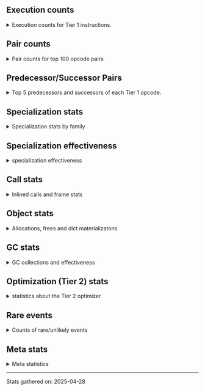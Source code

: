 ## Execution counts

<details>
<summary> Execution counts for Tier 1 instructions. </summary>


The "miss ratio" column shows the percentage of times the instruction
executed that it deoptimized. When this happens, the base unspecialized
instruction is not counted.

<table>
<thead>
<tr>
<th align="left">Name</th>
<th align="right">Base Count</th>
<th align="right">Head Count</th>
<th align="right">Change</th>
</tr>
</thead>
<tbody>
<tr>
<td align="left">BINARY_OP_SUBTRACT_FLOAT</td>
<td align="right">559,902</td>
<td align="right">358,463</td>
<td align="right">-36.0%</td>
</tr>
<tr>
<td align="left">BINARY_OP_EXTEND</td>
<td align="right">7,768,757</td>
<td align="right">5,014,830</td>
<td align="right">-35.4%</td>
</tr>
<tr>
<td align="left">TO_BOOL_INT</td>
<td align="right">5,693,910</td>
<td align="right">3,679,538</td>
<td align="right">-35.4%</td>
</tr>
<tr>
<td align="left">TO_BOOL_LIST</td>
<td align="right">1,140,820</td>
<td align="right">737,959</td>
<td align="right">-35.3%</td>
</tr>
<tr>
<td align="left">LOAD_SUPER_ATTR_METHOD</td>
<td align="right">2,093,320</td>
<td align="right">1,354,758</td>
<td align="right">-35.3%</td>
</tr>
<tr>
<td align="left">CALL_ISINSTANCE</td>
<td align="right">1,338,292</td>
<td align="right">868,229</td>
<td align="right">-35.1%</td>
</tr>
<tr>
<td align="left">UNARY_INVERT</td>
<td align="right">1,724,994</td>
<td align="right">1,120,811</td>
<td align="right">-35.0%</td>
</tr>
<tr>
<td align="left">LIST_EXTEND</td>
<td align="right">383,771</td>
<td align="right">249,617</td>
<td align="right">-35.0%</td>
</tr>
<tr>
<td align="left">COPY_FREE_VARS</td>
<td align="right">2,121,566</td>
<td align="right">1,383,004</td>
<td align="right">-34.8%</td>
</tr>
<tr>
<td align="left">BUILD_LIST</td>
<td align="right">1,943,222</td>
<td align="right">1,272,087</td>
<td align="right">-34.5%</td>
</tr>
<tr>
<td align="left">LOAD_ATTR_NONDESCRIPTOR_WITH_VALUES</td>
<td align="right">1,751,088</td>
<td align="right">1,146,905</td>
<td align="right">-34.5%</td>
</tr>
<tr>
<td align="left">JUMP_FORWARD</td>
<td align="right">1,960,907</td>
<td align="right">1,288,536</td>
<td align="right">-34.3%</td>
</tr>
<tr>
<td align="left">BINARY_OP_SUBSCR_LIST_INT</td>
<td align="right">392,084</td>
<td align="right">257,930</td>
<td align="right">-34.2%</td>
</tr>
<tr>
<td align="left">LOAD_DEREF</td>
<td align="right">2,159,383</td>
<td align="right">1,420,821</td>
<td align="right">-34.2%</td>
</tr>
<tr>
<td align="left">LOAD_ATTR_PROPERTY</td>
<td align="right">812,145</td>
<td align="right">543,621</td>
<td align="right">-33.1%</td>
</tr>
<tr>
<td align="left">COMPARE_OP</td>
<td align="right">616,665</td>
<td align="right">412,791</td>
<td align="right">-33.1%</td>
</tr>
<tr>
<td align="left">LOAD_FAST_AND_CLEAR</td>
<td align="right">609,724</td>
<td align="right">408,527</td>
<td align="right">-33.0%</td>
</tr>
<tr>
<td align="left">IMPORT_FROM</td>
<td align="right">407,254</td>
<td align="right">272,892</td>
<td align="right">-33.0%</td>
</tr>
<tr>
<td align="left">IMPORT_NAME</td>
<td align="right">407,574</td>
<td align="right">273,212</td>
<td align="right">-33.0%</td>
</tr>
<tr>
<td align="left">BINARY_OP_ADD_FLOAT</td>
<td align="right">206,653</td>
<td align="right">138,900</td>
<td align="right">-32.8%</td>
</tr>
<tr>
<td align="left">FOR_ITER_RANGE</td>
<td align="right">614,091</td>
<td align="right">412,857</td>
<td align="right">-32.8%</td>
</tr>
<tr>
<td align="left">CALL_LIST_APPEND</td>
<td align="right">213,545</td>
<td align="right">146,485</td>
<td align="right">-31.4%</td>
</tr>
<tr>
<td align="left">LIST_APPEND</td>
<td align="right">642,215</td>
<td align="right">440,779</td>
<td align="right">-31.4%</td>
</tr>
<tr>
<td align="left">LOAD_ATTR_METHOD_WITH_VALUES</td>
<td align="right">8,786,535</td>
<td align="right">6,100,881</td>
<td align="right">-30.6%</td>
</tr>
<tr>
<td align="left">LOAD_ATTR</td>
<td align="right">9,515,762</td>
<td align="right">6,628,163</td>
<td align="right">-30.3%</td>
</tr>
<tr>
<td align="left">CALL_KW_PY</td>
<td align="right">222,137</td>
<td align="right">155,060</td>
<td align="right">-30.2%</td>
</tr>
<tr>
<td align="left">UNARY_NOT</td>
<td align="right">224,547</td>
<td align="right">157,712</td>
<td align="right">-29.8%</td>
</tr>
<tr>
<td align="left">CALL_METHOD_DESCRIPTOR_FAST</td>
<td align="right">2,493,537</td>
<td align="right">1,755,538</td>
<td align="right">-29.6%</td>
</tr>
<tr>
<td align="left">CALL_PY_EXACT_ARGS</td>
<td align="right">13,451,291</td>
<td align="right">9,489,660</td>
<td align="right">-29.5%</td>
</tr>
<tr>
<td align="left">CALL_BOUND_METHOD_GENERAL</td>
<td align="right">228,053</td>
<td align="right">160,996</td>
<td align="right">-29.4%</td>
</tr>
<tr>
<td align="left">LOAD_GLOBAL_MODULE</td>
<td align="right">17,689,029</td>
<td align="right">12,518,900</td>
<td align="right">-29.2%</td>
</tr>
<tr>
<td align="left">POP_ITER</td>
<td align="right">2,590,764</td>
<td align="right">1,852,552</td>
<td align="right">-28.5%</td>
</tr>
<tr>
<td align="left">LOAD_FAST_BORROW_LOAD_FAST_BORROW</td>
<td align="right">12,781,458</td>
<td align="right">9,223,672</td>
<td align="right">-27.8%</td>
</tr>
<tr>
<td align="left">POP_JUMP_IF_FALSE</td>
<td align="right">16,216,207</td>
<td align="right">11,715,632</td>
<td align="right">-27.8%</td>
</tr>
<tr>
<td align="left">LOAD_GLOBAL_BUILTIN</td>
<td align="right">8,251,958</td>
<td align="right">5,969,367</td>
<td align="right">-27.7%</td>
</tr>
<tr>
<td align="left">CONTAINS_OP_DICT</td>
<td align="right">1,738,288</td>
<td align="right">1,268,225</td>
<td align="right">-27.0%</td>
</tr>
<tr>
<td align="left">TO_BOOL_BOOL</td>
<td align="right">4,762,230</td>
<td align="right">3,486,050</td>
<td align="right">-26.8%</td>
</tr>
<tr>
<td align="left">LOAD_ATTR_MODULE</td>
<td align="right">3,781,598</td>
<td align="right">2,774,390</td>
<td align="right">-26.6%</td>
</tr>
<tr>
<td align="left">LOAD_SMALL_INT</td>
<td align="right">5,055,424</td>
<td align="right">3,711,848</td>
<td align="right">-26.6%</td>
</tr>
<tr>
<td align="left">STORE_SUBSCR_DICT</td>
<td align="right">1,800,033</td>
<td align="right">1,330,533</td>
<td align="right">-26.1%</td>
</tr>
<tr>
<td align="left">POP_JUMP_IF_NOT_NONE</td>
<td align="right">4,382,353</td>
<td align="right">3,240,986</td>
<td align="right">-26.0%</td>
</tr>
<tr>
<td align="left">LOAD_FAST_BORROW</td>
<td align="right">84,294,256</td>
<td align="right">62,605,303</td>
<td align="right">-25.7%</td>
</tr>
<tr>
<td align="left">STORE_ATTR_INSTANCE_VALUE</td>
<td align="right">5,219,692</td>
<td align="right">3,877,198</td>
<td align="right">-25.7%</td>
</tr>
<tr>
<td align="left">GET_ITER</td>
<td align="right">3,426,943</td>
<td align="right">2,554,594</td>
<td align="right">-25.5%</td>
</tr>
<tr>
<td align="left">CALL_BUILTIN_CLASS</td>
<td align="right">1,610,086</td>
<td align="right">1,207,547</td>
<td align="right">-25.0%</td>
</tr>
<tr>
<td align="left">POP_JUMP_IF_TRUE</td>
<td align="right">2,993,862</td>
<td align="right">2,255,156</td>
<td align="right">-24.7%</td>
</tr>
<tr>
<td align="left">CALL_PY_GENERAL</td>
<td align="right">3,841,630</td>
<td align="right">2,901,138</td>
<td align="right">-24.5%</td>
</tr>
<tr>
<td align="left">RETURN_VALUE</td>
<td align="right">27,279,347</td>
<td align="right">20,833,129</td>
<td align="right">-23.6%</td>
</tr>
<tr>
<td align="left">COMPARE_OP_INT</td>
<td align="right">3,434,114</td>
<td align="right">2,627,855</td>
<td align="right">-23.5%</td>
</tr>
<tr>
<td align="left">CALL_NON_PY_GENERAL</td>
<td align="right">9,305,599</td>
<td align="right">7,155,572</td>
<td align="right">-23.1%</td>
</tr>
<tr>
<td align="left">CALL_BUILTIN_FAST</td>
<td align="right">897,614</td>
<td align="right">696,459</td>
<td align="right">-22.4%</td>
</tr>
<tr>
<td align="left">SWAP</td>
<td align="right">6,749,057</td>
<td align="right">5,272,690</td>
<td align="right">-21.9%</td>
</tr>
<tr>
<td align="left">LOAD_CONST_IMMORTAL</td>
<td align="right">17,031,467</td>
<td align="right">13,337,084</td>
<td align="right">-21.7%</td>
</tr>
<tr>
<td align="left">STORE_FAST</td>
<td align="right">27,488,035</td>
<td align="right">21,915,242</td>
<td align="right">-20.3%</td>
</tr>
<tr>
<td align="left">LOAD_FAST_CHECK</td>
<td align="right">994,755</td>
<td align="right">793,336</td>
<td align="right">-20.2%</td>
</tr>
<tr>
<td align="left">NOP</td>
<td align="right">9,723,456</td>
<td align="right">7,775,453</td>
<td align="right">-20.0%</td>
</tr>
<tr>
<td align="left">RESUME_CHECK</td>
<td align="right">32,295,517</td>
<td align="right">25,849,298</td>
<td align="right">-20.0%</td>
</tr>
<tr>
<td align="left">CALL_METHOD_DESCRIPTOR_NOARGS</td>
<td align="right">1,364,715</td>
<td align="right">1,095,889</td>
<td align="right">-19.7%</td>
</tr>
<tr>
<td align="left">LOAD_CONST_MORTAL</td>
<td align="right">1,038,460</td>
<td align="right">837,057</td>
<td align="right">-19.4%</td>
</tr>
<tr>
<td align="left">CALL_LEN</td>
<td align="right">348,945</td>
<td align="right">281,902</td>
<td align="right">-19.2%</td>
</tr>
<tr>
<td align="left">LOAD_ATTR_METHOD_NO_DICT</td>
<td align="right">5,772,666</td>
<td align="right">4,696,971</td>
<td align="right">-18.6%</td>
</tr>
<tr>
<td align="left">POP_JUMP_IF_NONE</td>
<td align="right">1,473,362</td>
<td align="right">1,204,916</td>
<td align="right">-18.2%</td>
</tr>
<tr>
<td align="left">POP_TOP</td>
<td align="right">20,345,274</td>
<td align="right">16,717,698</td>
<td align="right">-17.8%</td>
</tr>
<tr>
<td align="left">LOAD_ATTR_INSTANCE_VALUE</td>
<td align="right">20,319,426</td>
<td align="right">16,759,467</td>
<td align="right">-17.5%</td>
</tr>
<tr>
<td align="left">FOR_ITER_LIST</td>
<td align="right">8,692,340</td>
<td align="right">7,282,868</td>
<td align="right">-16.2%</td>
</tr>
<tr>
<td align="left">COPY</td>
<td align="right">8,282,269</td>
<td align="right">6,939,774</td>
<td align="right">-16.2%</td>
</tr>
<tr>
<td align="left">BUILD_MAP</td>
<td align="right">1,687,599</td>
<td align="right">1,419,100</td>
<td align="right">-15.9%</td>
</tr>
<tr>
<td align="left">LOAD_SPECIAL</td>
<td align="right">3,540,218</td>
<td align="right">3,003,260</td>
<td align="right">-15.2%</td>
</tr>
<tr>
<td align="left">BUILD_TUPLE</td>
<td align="right">3,717,072</td>
<td align="right">3,179,949</td>
<td align="right">-14.5%</td>
</tr>
<tr>
<td align="left">LOAD_FAST</td>
<td align="right">9,886,407</td>
<td align="right">8,475,696</td>
<td align="right">-14.3%</td>
</tr>
<tr>
<td align="left">INTERPRETER_EXIT</td>
<td align="right">8,572,286</td>
<td align="right">7,430,851</td>
<td align="right">-13.3%</td>
</tr>
<tr>
<td align="left">LOAD_FAST_LOAD_FAST</td>
<td align="right">1,882,952</td>
<td align="right">1,681,772</td>
<td align="right">-10.7%</td>
</tr>
<tr>
<td align="left">UNPACK_SEQUENCE_TWO_TUPLE</td>
<td align="right">1,267,515</td>
<td align="right">1,133,395</td>
<td align="right">-10.6%</td>
</tr>
<tr>
<td align="left">TO_BOOL</td>
<td align="right">712,441</td>
<td align="right">644,613</td>
<td align="right">-9.5%</td>
</tr>
<tr>
<td align="left">PUSH_NULL</td>
<td align="right">7,359,995</td>
<td align="right">6,755,848</td>
<td align="right">-8.2%</td>
</tr>
<tr>
<td align="left">JUMP_BACKWARD_NO_JIT</td>
<td align="right">14,260,564</td>
<td align="right">13,321,407</td>
<td align="right">-6.6%</td>
</tr>
<tr>
<td align="left">JUMP_BACKWARD</td>
<td align="right">112</td>
<td align="right">105</td>
<td align="right">-6.2%</td>
</tr>
<tr>
<td align="left">COMPARE_OP_STR</td>
<td align="right">1,101,194</td>
<td align="right">1,034,124</td>
<td align="right">-6.1%</td>
</tr>
<tr>
<td align="left">STORE_FAST_STORE_FAST</td>
<td align="right">3,359,620</td>
<td align="right">3,225,500</td>
<td align="right">-4.0%</td>
</tr>
<tr>
<td align="left">JUMP_BACKWARD_NO_INTERRUPT</td>
<td align="right">5,320</td>
<td align="right">5,118</td>
<td align="right">-3.8%</td>
</tr>
<tr>
<td align="left">TO_BOOL_ALWAYS_TRUE</td>
<td align="right">343</td>
<td align="right">349</td>
<td align="right">1.7%</td>
</tr>
<tr>
<td align="left">CHECK_EXC_MATCH</td>
<td align="right">13,717</td>
<td align="right">13,517</td>
<td align="right">-1.5%</td>
</tr>
<tr>
<td align="left">POP_EXCEPT</td>
<td align="right">17,940</td>
<td align="right">17,740</td>
<td align="right">-1.1%</td>
</tr>
<tr>
<td align="left">PUSH_EXC_INFO</td>
<td align="right">17,940</td>
<td align="right">17,740</td>
<td align="right">-1.1%</td>
</tr>
<tr>
<td align="left">CALL</td>
<td align="right">4,563</td>
<td align="right">4,609</td>
<td align="right">1.0%</td>
</tr>
<tr>
<td align="left">LOAD_GLOBAL</td>
<td align="right">3,225</td>
<td align="right">3,243</td>
<td align="right">0.6%</td>
</tr>
<tr>
<td align="left">RESUME</td>
<td align="right">484</td>
<td align="right">485</td>
<td align="right">0.2%</td>
</tr>
<tr>
<td align="left">BINARY_OP_SUBTRACT_INT</td>
<td align="right">102,649</td>
<td align="right">102,481</td>
<td align="right">-0.2%</td>
</tr>
<tr>
<td align="left">LOAD_ATTR_METHOD_LAZY_DICT</td>
<td align="right">97,380</td>
<td align="right">97,448</td>
<td align="right">0.1%</td>
</tr>
<tr>
<td align="left">LOAD_CONST</td>
<td align="right">1,611</td>
<td align="right">1,610</td>
<td align="right">-0.1%</td>
</tr>
<tr>
<td align="left">CALL_METHOD_DESCRIPTOR_O</td>
<td align="right">605,020</td>
<td align="right">604,651</td>
<td align="right">-0.1%</td>
</tr>
<tr>
<td align="left">BINARY_OP</td>
<td align="right">516,907</td>
<td align="right">516,724</td>
<td align="right">-0.0%</td>
</tr>
<tr>
<td align="left">IS_OP</td>
<td align="right">34,041</td>
<td align="right">34,049</td>
<td align="right">0.0%</td>
</tr>
<tr>
<td align="left">STORE_SUBSCR</td>
<td align="right">21,472</td>
<td align="right">21,470</td>
<td align="right">-0.0%</td>
</tr>
<tr>
<td align="left">CALL_BUILTIN_FAST_WITH_KEYWORDS</td>
<td align="right">928,814</td>
<td align="right">928,864</td>
<td align="right">0.0%</td>
</tr>
<tr>
<td align="left">TO_BOOL_NONE</td>
<td align="right">191,014</td>
<td align="right">191,022</td>
<td align="right">0.0%</td>
</tr>
<tr>
<td align="left">CALL_BOUND_METHOD_EXACT_ARGS</td>
<td align="right">35,134</td>
<td align="right">35,135</td>
<td align="right">0.0%</td>
</tr>
<tr>
<td align="left">STORE_ATTR</td>
<td align="right">81,677</td>
<td align="right">81,675</td>
<td align="right">-0.0%</td>
</tr>
<tr>
<td align="left">UNPACK_SEQUENCE_TUPLE</td>
<td align="right">857,674</td>
<td align="right">857,691</td>
<td align="right">0.0%</td>
</tr>
<tr>
<td align="left">CALL_FUNCTION_EX</td>
<td align="right">1,818,692</td>
<td align="right">1,818,712</td>
<td align="right">0.0%</td>
</tr>
<tr>
<td align="left">FOR_ITER</td>
<td align="right">940,656</td>
<td align="right">940,652</td>
<td align="right">-0.0%</td>
</tr>
<tr>
<td align="left">BINARY_OP_ADD_INT</td>
<td align="right">856,258</td>
<td align="right">856,259</td>
<td align="right">0.0%</td>
</tr>
<tr>
<td align="left">YIELD_VALUE</td>
<td align="right">5,068,280</td>
<td align="right">5,068,280</td>
<td align="right">0.0%</td>
</tr>
<tr>
<td align="left">STORE_FAST_LOAD_FAST</td>
<td align="right">4,724,457</td>
<td align="right">4,724,457</td>
<td align="right">0.0%</td>
</tr>
<tr>
<td align="left">FOR_ITER_GEN</td>
<td align="right">4,653,742</td>
<td align="right">4,653,742</td>
<td align="right">0.0%</td>
</tr>
<tr>
<td align="left">DICT_MERGE</td>
<td align="right">462,683</td>
<td align="right">462,683</td>
<td align="right">0.0%</td>
</tr>
<tr>
<td align="left">CALL_TUPLE_1</td>
<td align="right">426,671</td>
<td align="right">426,671</td>
<td align="right">0.0%</td>
</tr>
<tr>
<td align="left">MAKE_CELL</td>
<td align="right">105,140</td>
<td align="right">105,140</td>
<td align="right">0.0%</td>
</tr>
<tr>
<td align="left">STORE_DEREF</td>
<td align="right">105,110</td>
<td align="right">105,110</td>
<td align="right">0.0%</td>
</tr>
<tr>
<td align="left">CALL_BUILTIN_O</td>
<td align="right">87,313</td>
<td align="right">87,313</td>
<td align="right">0.0%</td>
</tr>
<tr>
<td align="left">BINARY_OP_SUBSCR_DICT</td>
<td align="right">84,720</td>
<td align="right">84,720</td>
<td align="right">0.0%</td>
</tr>
<tr>
<td align="left">CALL_KW_NON_PY</td>
<td align="right">77,356</td>
<td align="right">77,356</td>
<td align="right">0.0%</td>
</tr>
<tr>
<td align="left">CALL_METHOD_DESCRIPTOR_FAST_WITH_KEYWORDS</td>
<td align="right">72,425</td>
<td align="right">72,425</td>
<td align="right">0.0%</td>
</tr>
<tr>
<td align="left">BINARY_OP_MULTIPLY_FLOAT</td>
<td align="right">69,638</td>
<td align="right">69,638</td>
<td align="right">0.0%</td>
</tr>
<tr>
<td align="left">BINARY_OP_SUBSCR_STR_INT</td>
<td align="right">69,638</td>
<td align="right">69,638</td>
<td align="right">0.0%</td>
</tr>
<tr>
<td align="left">DELETE_SUBSCR</td>
<td align="right">67,588</td>
<td align="right">67,588</td>
<td align="right">0.0%</td>
</tr>
<tr>
<td align="left">DELETE_ATTR</td>
<td align="right">63,345</td>
<td align="right">63,345</td>
<td align="right">0.0%</td>
</tr>
<tr>
<td align="left">CALL_ALLOC_AND_ENTER_INIT</td>
<td align="right">55,863</td>
<td align="right">55,863</td>
<td align="right">0.0%</td>
</tr>
<tr>
<td align="left">EXIT_INIT_CHECK</td>
<td align="right">55,859</td>
<td align="right">55,859</td>
<td align="right">0.0%</td>
</tr>
<tr>
<td align="left">BINARY_OP_SUBSCR_TUPLE_INT</td>
<td align="right">44,010</td>
<td align="right">44,010</td>
<td align="right">0.0%</td>
</tr>
<tr>
<td align="left">MAKE_FUNCTION</td>
<td align="right">42,905</td>
<td align="right">42,905</td>
<td align="right">0.0%</td>
</tr>
<tr>
<td align="left">LOAD_ATTR_CLASS</td>
<td align="right">38,452</td>
<td align="right">38,452</td>
<td align="right">0.0%</td>
</tr>
<tr>
<td align="left">FORMAT_SIMPLE</td>
<td align="right">38,409</td>
<td align="right">38,409</td>
<td align="right">0.0%</td>
</tr>
<tr>
<td align="left">LOAD_ATTR_SLOT</td>
<td align="right">31,252</td>
<td align="right">31,252</td>
<td align="right">0.0%</td>
</tr>
<tr>
<td align="left">BUILD_STRING</td>
<td align="right">29,697</td>
<td align="right">29,697</td>
<td align="right">0.0%</td>
</tr>
<tr>
<td align="left">SET_FUNCTION_ATTRIBUTE</td>
<td align="right">29,557</td>
<td align="right">29,557</td>
<td align="right">0.0%</td>
</tr>
<tr>
<td align="left">LOAD_SUPER_ATTR_ATTR</td>
<td align="right">23,800</td>
<td align="right">23,800</td>
<td align="right">0.0%</td>
</tr>
<tr>
<td align="left">TO_BOOL_STR</td>
<td align="right">21,908</td>
<td align="right">21,908</td>
<td align="right">0.0%</td>
</tr>
<tr>
<td align="left">BINARY_OP_INPLACE_ADD_UNICODE</td>
<td align="right">20,988</td>
<td align="right">20,988</td>
<td align="right">0.0%</td>
</tr>
<tr>
<td align="left">FOR_ITER_TUPLE</td>
<td align="right">17,809</td>
<td align="right">17,809</td>
<td align="right">0.0%</td>
</tr>
<tr>
<td align="left">CONVERT_VALUE</td>
<td align="right">17,404</td>
<td align="right">17,404</td>
<td align="right">0.0%</td>
</tr>
<tr>
<td align="left">BINARY_SLICE</td>
<td align="right">14,139</td>
<td align="right">14,139</td>
<td align="right">0.0%</td>
</tr>
<tr>
<td align="left">RETURN_GENERATOR</td>
<td align="right">12,837</td>
<td align="right">12,837</td>
<td align="right">0.0%</td>
</tr>
<tr>
<td align="left">RERAISE</td>
<td align="right">12,672</td>
<td align="right">12,672</td>
<td align="right">0.0%</td>
</tr>
<tr>
<td align="left">STORE_ATTR_SLOT</td>
<td align="right">10,380</td>
<td align="right">10,380</td>
<td align="right">0.0%</td>
</tr>
<tr>
<td align="left">CALL_STR_1</td>
<td align="right">8,488</td>
<td align="right">8,488</td>
<td align="right">0.0%</td>
</tr>
<tr>
<td align="left">END_FOR</td>
<td align="right">8,446</td>
<td align="right">8,446</td>
<td align="right">0.0%</td>
</tr>
<tr>
<td align="left">RAISE_VARARGS</td>
<td align="right">4,227</td>
<td align="right">4,227</td>
<td align="right">0.0%</td>
</tr>
<tr>
<td align="left">WITH_EXCEPT_START</td>
<td align="right">4,223</td>
<td align="right">4,223</td>
<td align="right">0.0%</td>
</tr>
<tr>
<td align="left">STORE_NAME</td>
<td align="right">783</td>
<td align="right">783</td>
<td align="right">0.0%</td>
</tr>
<tr>
<td align="left">BINARY_OP_ADD_UNICODE</td>
<td align="right">491</td>
<td align="right">491</td>
<td align="right">0.0%</td>
</tr>
<tr>
<td align="left">CONTAINS_OP_SET</td>
<td align="right">391</td>
<td align="right">391</td>
<td align="right">0.0%</td>
</tr>
<tr>
<td align="left">CONTAINS_OP</td>
<td align="right">315</td>
<td align="right">315</td>
<td align="right">0.0%</td>
</tr>
<tr>
<td align="left">LOAD_NAME</td>
<td align="right">207</td>
<td align="right">207</td>
<td align="right">0.0%</td>
</tr>
<tr>
<td align="left">CALL_KW</td>
<td align="right">181</td>
<td align="right">181</td>
<td align="right">0.0%</td>
</tr>
<tr>
<td align="left">CALL_TYPE_1</td>
<td align="right">153</td>
<td align="right">153</td>
<td align="right">0.0%</td>
</tr>
<tr>
<td align="left">UNPACK_SEQUENCE</td>
<td align="right">149</td>
<td align="right">149</td>
<td align="right">0.0%</td>
</tr>
<tr>
<td align="left">EXTENDED_ARG</td>
<td align="right">129</td>
<td align="right">129</td>
<td align="right">0.0%</td>
</tr>
<tr>
<td align="left">DELETE_FAST</td>
<td align="right">128</td>
<td align="right">128</td>
<td align="right">0.0%</td>
</tr>
<tr>
<td align="left">LOAD_SUPER_ATTR</td>
<td align="right">68</td>
<td align="right">68</td>
<td align="right">0.0%</td>
</tr>
<tr>
<td align="left">LOAD_BUILD_CLASS</td>
<td align="right">42</td>
<td align="right">42</td>
<td align="right">0.0%</td>
</tr>
<tr>
<td align="left">LOAD_LOCALS</td>
<td align="right">38</td>
<td align="right">38</td>
<td align="right">0.0%</td>
</tr>
<tr>
<td align="left">COMPARE_OP_FLOAT</td>
<td align="right">27</td>
<td align="right">27</td>
<td align="right">0.0%</td>
</tr>
<tr>
<td align="left">CALL_INTRINSIC_1</td>
<td align="right">15</td>
<td align="right">15</td>
<td align="right">0.0%</td>
</tr>
<tr>
<td align="left">LOAD_ATTR_CLASS_WITH_METACLASS_CHECK</td>
<td align="right">12</td>
<td align="right">12</td>
<td align="right">0.0%</td>
</tr>
<tr>
<td align="left">STORE_GLOBAL</td>
<td align="right">4</td>
<td align="right">4</td>
<td align="right">0.0%</td>
</tr>
<tr>
<td align="left">BINARY_OP_SUBSCR_GETITEM</td>
<td align="right">3</td>
<td align="right">3</td>
<td align="right">0.0%</td>
</tr>
<tr>
<td align="left">BUILD_SET</td>
<td align="right">1</td>
<td align="right">1</td>
<td align="right">0.0%</td>
</tr>
<tr>
<td align="left">MAP_ADD</td>
<td align="right">1</td>
<td align="right">1</td>
<td align="right">0.0%</td>
</tr>
</tbody>
</table>


</details>

## Pair counts

<details>
<summary> Pair counts for top 100 opcode pairs </summary>


Pairs of specialized operations that deoptimize and are then followed by
the corresponding unspecialized instruction are not counted as pairs.

Not included in comparative output.


</details>

## Predecessor/Successor Pairs

<details>
<summary> Top 5 predecessors and successors of each Tier 1 opcode. </summary>


This does not include the unspecialized instructions that occur after a
specialized instruction deoptimizes.

Not included in comparative output.


</details>

## Specialization stats

<details>
<summary> Specialization stats by family </summary>

### BINARY_OP

<details>
<summary> specialization stats for BINARY_OP family </summary>

<table>
<thead>
<tr>
<th align="left">Kind</th>
<th align="right">Base Count</th>
<th align="right">Base Ratio</th>
<th align="right">Head Count</th>
<th align="right">Head Ratio</th>
<th align="right">Change</th>
</tr>
</thead>
<tbody>
<tr>
<td align="left">
miss
<details>
<summary>ⓘ</summary>

Specialized instructions that deopt.
</details>
</td>
<td align="right">246,894</td>
<td align="right">2.2%</td>
<td align="right">156,817</td>
<td align="right">2.0%</td>
<td align="right">-36.5%</td>
</tr>
<tr>
<td align="left">
hit
<details>
<summary>ⓘ</summary>

Specialized instructions that complete.
</details>
</td>
<td align="right">10,320,981</td>
<td align="right">93.1%</td>
<td align="right">7,119,464</td>
<td align="right">91.4%</td>
<td align="right">-31.0%</td>
</tr>
<tr>
<td align="left">
deferred
<details>
<summary>ⓘ</summary>

Lists the number of "deferred" (i.e. not specialized) instructions executed.
</details>
</td>
<td align="right">515,850</td>
<td align="right">4.7%</td>
<td align="right">515,655</td>
<td align="right">6.6%</td>
<td align="right">-0.0%</td>
</tr>
</tbody>
</table>

<table>
<thead>
<tr>
<th align="left">Success</th>
<th align="right">Base Count</th>
<th align="right">Base Ratio</th>
<th align="right">Head Count</th>
<th align="right">Head Ratio</th>
<th align="right">Change</th>
</tr>
</thead>
<tbody>
<tr>
<td align="left">Success</td>
<td align="right">4,916</td>
<td align="right">86.1%</td>
<td align="right">3,220</td>
<td align="right">79.9%</td>
<td align="right">-34.5%</td>
</tr>
<tr>
<td align="left">Failure</td>
<td align="right">795</td>
<td align="right">13.9%</td>
<td align="right">808</td>
<td align="right">20.1%</td>
<td align="right">1.6%</td>
</tr>
</tbody>
</table>

<table>
<thead>
<tr>
<th align="left">Failure kind</th>
<th align="right">Base Count</th>
<th align="right">Base Ratio</th>
<th align="right">Head Count</th>
<th align="right">Head Ratio</th>
<th align="right">Change</th>
</tr>
</thead>
<tbody>
<tr>
<td align="left">subscr deque</td>
<td align="right">86</td>
<td align="right">10.8%</td>
<td align="right">93</td>
<td align="right">11.5%</td>
<td align="right">8.1%</td>
</tr>
<tr>
<td align="left">remainder</td>
<td align="right">289</td>
<td align="right">36.4%</td>
<td align="right">295</td>
<td align="right">36.5%</td>
<td align="right">2.1%</td>
</tr>
<tr>
<td align="left">add different types</td>
<td align="right">187</td>
<td align="right">23.5%</td>
<td align="right">187</td>
<td align="right">23.1%</td>
<td align="right">0.0%</td>
</tr>
<tr>
<td align="left">subscr</td>
<td align="right">164</td>
<td align="right">20.6%</td>
<td align="right">164</td>
<td align="right">20.3%</td>
<td align="right">0.0%</td>
</tr>
<tr>
<td align="left">add other</td>
<td align="right">66</td>
<td align="right">8.3%</td>
<td align="right">66</td>
<td align="right">8.2%</td>
<td align="right">0.0%</td>
</tr>
<tr>
<td align="left">and int</td>
<td align="right">2</td>
<td align="right">0.3%</td>
<td align="right">2</td>
<td align="right">0.2%</td>
<td align="right">0.0%</td>
</tr>
<tr>
<td align="left">subscr list slice</td>
<td align="right">1</td>
<td align="right">0.1%</td>
<td align="right">1</td>
<td align="right">0.1%</td>
<td align="right">0.0%</td>
</tr>
</tbody>
</table>


</details>

### BINARY_SLICE

<details>
<summary> specialization stats for BINARY_SLICE family </summary>

<table>
<thead>
<tr>
<th align="left">Kind</th>
<th align="right">Base Count</th>
<th align="right">Base Ratio</th>
<th align="right">Head Count</th>
<th align="right">Head Ratio</th>
<th align="right">Change</th>
</tr>
</thead>
<tbody>
<tr>
<td align="left">
deferred
<details>
<summary>ⓘ</summary>

Lists the number of "deferred" (i.e. not specialized) instructions executed.
</details>
</td>
<td align="right">14,139</td>
<td align="right">100.0%</td>
<td align="right">14,139</td>
<td align="right">100.0%</td>
<td align="right">0.0%</td>
</tr>
</tbody>
</table>


</details>

### CALL

<details>
<summary> specialization stats for CALL family </summary>

<table>
<thead>
<tr>
<th align="left">Kind</th>
<th align="right">Base Count</th>
<th align="right">Base Ratio</th>
<th align="right">Head Count</th>
<th align="right">Head Ratio</th>
<th align="right">Change</th>
</tr>
</thead>
<tbody>
<tr>
<td align="left">
hit
<details>
<summary>ⓘ</summary>

Specialized instructions that complete.
</details>
</td>
<td align="right">23,972,253</td>
<td align="right">100.0%</td>
<td align="right">17,795,620</td>
<td align="right">100.0%</td>
<td align="right">-25.8%</td>
</tr>
<tr>
<td align="left">
deferred
<details>
<summary>ⓘ</summary>

Lists the number of "deferred" (i.e. not specialized) instructions executed.
</details>
</td>
<td align="right">2,016</td>
<td align="right">0.0%</td>
<td align="right">2,009</td>
<td align="right">0.0%</td>
<td align="right">-0.3%</td>
</tr>
<tr>
<td align="left">
miss
<details>
<summary>ⓘ</summary>

Specialized instructions that deopt.
</details>
</td>
<td align="right">787</td>
<td align="right">0.0%</td>
<td align="right">787</td>
<td align="right">0.0%</td>
<td align="right">0.0%</td>
</tr>
</tbody>
</table>

<table>
<thead>
<tr>
<th align="left">Success</th>
<th align="right">Base Count</th>
<th align="right">Base Ratio</th>
<th align="right">Head Count</th>
<th align="right">Head Ratio</th>
<th align="right">Change</th>
</tr>
</thead>
<tbody>
<tr>
<td align="left">Success</td>
<td align="right">3,334</td>
<td align="right">100.0%</td>
<td align="right">3,387</td>
<td align="right">100.0%</td>
<td align="right">1.6%</td>
</tr>
<tr>
<td align="left">Failure</td>
<td align="right">0</td>
<td align="right">0.0%</td>
<td align="right">0</td>
<td align="right">0.0%</td>
<td align="right"></td>
</tr>
</tbody>
</table>


</details>

### CALL_KW

<details>
<summary> specialization stats for CALL_KW family </summary>

<table>
<thead>
<tr>
<th align="left">Kind</th>
<th align="right">Base Count</th>
<th align="right">Base Ratio</th>
<th align="right">Head Count</th>
<th align="right">Head Ratio</th>
<th align="right">Change</th>
</tr>
</thead>
<tbody>
<tr>
<td align="left">
deferred
<details>
<summary>ⓘ</summary>

Lists the number of "deferred" (i.e. not specialized) instructions executed.
</details>
</td>
<td align="right">42</td>
<td align="right">23.2%</td>
<td align="right">42</td>
<td align="right">23.2%</td>
<td align="right">0.0%</td>
</tr>
</tbody>
</table>

<table>
<thead>
<tr>
<th align="left">Success</th>
<th align="right">Base Count</th>
<th align="right">Base Ratio</th>
<th align="right">Head Count</th>
<th align="right">Head Ratio</th>
<th align="right">Change</th>
</tr>
</thead>
<tbody>
<tr>
<td align="left">Success</td>
<td align="right">139</td>
<td align="right">100.0%</td>
<td align="right">139</td>
<td align="right">100.0%</td>
<td align="right">0.0%</td>
</tr>
<tr>
<td align="left">Failure</td>
<td align="right">0</td>
<td align="right">0.0%</td>
<td align="right">0</td>
<td align="right">0.0%</td>
<td align="right"></td>
</tr>
</tbody>
</table>


</details>

### COMPARE_OP

<details>
<summary> specialization stats for COMPARE_OP family </summary>

<table>
<thead>
<tr>
<th align="left">Kind</th>
<th align="right">Base Count</th>
<th align="right">Base Ratio</th>
<th align="right">Head Count</th>
<th align="right">Head Ratio</th>
<th align="right">Change</th>
</tr>
</thead>
<tbody>
<tr>
<td align="left">
miss
<details>
<summary>ⓘ</summary>

Specialized instructions that deopt.
</details>
</td>
<td align="right">188,293</td>
<td align="right">3.7%</td>
<td align="right">121,107</td>
<td align="right">3.0%</td>
<td align="right">-35.7%</td>
</tr>
<tr>
<td align="left">
deferred
<details>
<summary>ⓘ</summary>

Lists the number of "deferred" (i.e. not specialized) instructions executed.
</details>
</td>
<td align="right">612,387</td>
<td align="right">11.9%</td>
<td align="right">409,809</td>
<td align="right">10.1%</td>
<td align="right">-33.1%</td>
</tr>
<tr>
<td align="left">
hit
<details>
<summary>ⓘ</summary>

Specialized instructions that complete.
</details>
</td>
<td align="right">4,347,042</td>
<td align="right">84.4%</td>
<td align="right">3,540,899</td>
<td align="right">86.9%</td>
<td align="right">-18.5%</td>
</tr>
</tbody>
</table>

<table>
<thead>
<tr>
<th align="left">Success</th>
<th align="right">Base Count</th>
<th align="right">Base Ratio</th>
<th align="right">Head Count</th>
<th align="right">Head Ratio</th>
<th align="right">Change</th>
</tr>
</thead>
<tbody>
<tr>
<td align="left">Success</td>
<td align="right">3,809</td>
<td align="right">48.7%</td>
<td align="right">2,549</td>
<td align="right">48.5%</td>
<td align="right">-33.1%</td>
</tr>
<tr>
<td align="left">Failure</td>
<td align="right">4,008</td>
<td align="right">51.3%</td>
<td align="right">2,705</td>
<td align="right">51.5%</td>
<td align="right">-32.5%</td>
</tr>
</tbody>
</table>

<table>
<thead>
<tr>
<th align="left">Failure kind</th>
<th align="right">Base Count</th>
<th align="right">Base Ratio</th>
<th align="right">Head Count</th>
<th align="right">Head Ratio</th>
<th align="right">Change</th>
</tr>
</thead>
<tbody>
<tr>
<td align="left">float long</td>
<td align="right">3,721</td>
<td align="right">92.8%</td>
<td align="right">2,412</td>
<td align="right">89.2%</td>
<td align="right">-35.2%</td>
</tr>
<tr>
<td align="left">different types</td>
<td align="right">148</td>
<td align="right">3.7%</td>
<td align="right">154</td>
<td align="right">5.7%</td>
<td align="right">4.1%</td>
</tr>
<tr>
<td align="left">big int</td>
<td align="right">95</td>
<td align="right">2.4%</td>
<td align="right">95</td>
<td align="right">3.5%</td>
<td align="right">0.0%</td>
</tr>
<tr>
<td align="left">bytes</td>
<td align="right">44</td>
<td align="right">1.1%</td>
<td align="right">44</td>
<td align="right">1.6%</td>
<td align="right">0.0%</td>
</tr>
</tbody>
</table>


</details>

### CONTAINS_OP

<details>
<summary> specialization stats for CONTAINS_OP family </summary>

<table>
<thead>
<tr>
<th align="left">Kind</th>
<th align="right">Base Count</th>
<th align="right">Base Ratio</th>
<th align="right">Head Count</th>
<th align="right">Head Ratio</th>
<th align="right">Change</th>
</tr>
</thead>
<tbody>
<tr>
<td align="left">
hit
<details>
<summary>ⓘ</summary>

Specialized instructions that complete.
</details>
</td>
<td align="right">1,738,679</td>
<td align="right">100.0%</td>
<td align="right">1,268,616</td>
<td align="right">100.0%</td>
<td align="right">-27.0%</td>
</tr>
<tr>
<td align="left">
deferred
<details>
<summary>ⓘ</summary>

Lists the number of "deferred" (i.e. not specialized) instructions executed.
</details>
</td>
<td align="right">264</td>
<td align="right">0.0%</td>
<td align="right">264</td>
<td align="right">0.0%</td>
<td align="right">0.0%</td>
</tr>
</tbody>
</table>

<table>
<thead>
<tr>
<th align="left">Success</th>
<th align="right">Base Count</th>
<th align="right">Base Ratio</th>
<th align="right">Head Count</th>
<th align="right">Head Ratio</th>
<th align="right">Change</th>
</tr>
</thead>
<tbody>
<tr>
<td align="left">Success</td>
<td align="right">8</td>
<td align="right">15.7%</td>
<td align="right">8</td>
<td align="right">15.7%</td>
<td align="right">0.0%</td>
</tr>
<tr>
<td align="left">Failure</td>
<td align="right">43</td>
<td align="right">84.3%</td>
<td align="right">43</td>
<td align="right">84.3%</td>
<td align="right">0.0%</td>
</tr>
</tbody>
</table>

<table>
<thead>
<tr>
<th align="left">Failure kind</th>
<th align="right">Base Count</th>
<th align="right">Base Ratio</th>
<th align="right">Head Count</th>
<th align="right">Head Ratio</th>
<th align="right">Change</th>
</tr>
</thead>
<tbody>
<tr>
<td align="left">tuple</td>
<td align="right">43</td>
<td align="right">100.0%</td>
<td align="right">43</td>
<td align="right">100.0%</td>
<td align="right">0.0%</td>
</tr>
</tbody>
</table>


</details>

### FOR_ITER

<details>
<summary> specialization stats for FOR_ITER family </summary>

<table>
<thead>
<tr>
<th align="left">Kind</th>
<th align="right">Base Count</th>
<th align="right">Base Ratio</th>
<th align="right">Head Count</th>
<th align="right">Head Ratio</th>
<th align="right">Change</th>
</tr>
</thead>
<tbody>
<tr>
<td align="left">
hit
<details>
<summary>ⓘ</summary>

Specialized instructions that complete.
</details>
</td>
<td align="right">13,977,982</td>
<td align="right">93.7%</td>
<td align="right">12,367,276</td>
<td align="right">92.9%</td>
<td align="right">-11.5%</td>
</tr>
<tr>
<td align="left">
deferred
<details>
<summary>ⓘ</summary>

Lists the number of "deferred" (i.e. not specialized) instructions executed.
</details>
</td>
<td align="right">940,117</td>
<td align="right">6.3%</td>
<td align="right">940,117</td>
<td align="right">7.1%</td>
<td align="right">0.0%</td>
</tr>
</tbody>
</table>

<table>
<thead>
<tr>
<th align="left">Success</th>
<th align="right">Base Count</th>
<th align="right">Base Ratio</th>
<th align="right">Head Count</th>
<th align="right">Head Ratio</th>
<th align="right">Change</th>
</tr>
</thead>
<tbody>
<tr>
<td align="left">Success</td>
<td align="right">51</td>
<td align="right">9.5%</td>
<td align="right">47</td>
<td align="right">8.8%</td>
<td align="right">-7.8%</td>
</tr>
<tr>
<td align="left">Failure</td>
<td align="right">488</td>
<td align="right">90.5%</td>
<td align="right">488</td>
<td align="right">91.2%</td>
<td align="right">0.0%</td>
</tr>
</tbody>
</table>

<table>
<thead>
<tr>
<th align="left">Failure kind</th>
<th align="right">Base Count</th>
<th align="right">Base Ratio</th>
<th align="right">Head Count</th>
<th align="right">Head Ratio</th>
<th align="right">Change</th>
</tr>
</thead>
<tbody>
<tr>
<td align="left">other</td>
<td align="right">164</td>
<td align="right">33.6%</td>
<td align="right">164</td>
<td align="right">33.6%</td>
<td align="right">0.0%</td>
</tr>
<tr>
<td align="left">enumerate</td>
<td align="right">164</td>
<td align="right">33.6%</td>
<td align="right">164</td>
<td align="right">33.6%</td>
<td align="right">0.0%</td>
</tr>
<tr>
<td align="left">itertools</td>
<td align="right">77</td>
<td align="right">15.8%</td>
<td align="right">77</td>
<td align="right">15.8%</td>
<td align="right">0.0%</td>
</tr>
<tr>
<td align="left">callable</td>
<td align="right">70</td>
<td align="right">14.3%</td>
<td align="right">70</td>
<td align="right">14.3%</td>
<td align="right">0.0%</td>
</tr>
<tr>
<td align="left">dict items</td>
<td align="right">7</td>
<td align="right">1.4%</td>
<td align="right">7</td>
<td align="right">1.4%</td>
<td align="right">0.0%</td>
</tr>
<tr>
<td align="left">dict values</td>
<td align="right">3</td>
<td align="right">0.6%</td>
<td align="right">3</td>
<td align="right">0.6%</td>
<td align="right">0.0%</td>
</tr>
<tr>
<td align="left">set</td>
<td align="right">2</td>
<td align="right">0.4%</td>
<td align="right">2</td>
<td align="right">0.4%</td>
<td align="right">0.0%</td>
</tr>
<tr>
<td align="left">reversed list</td>
<td align="right">1</td>
<td align="right">0.2%</td>
<td align="right">1</td>
<td align="right">0.2%</td>
<td align="right">0.0%</td>
</tr>
</tbody>
</table>


</details>

### LOAD_ATTR

<details>
<summary> specialization stats for LOAD_ATTR family </summary>

<table>
<thead>
<tr>
<th align="left">Kind</th>
<th align="right">Base Count</th>
<th align="right">Base Ratio</th>
<th align="right">Head Count</th>
<th align="right">Head Ratio</th>
<th align="right">Change</th>
</tr>
</thead>
<tbody>
<tr>
<td align="left">
deferred
<details>
<summary>ⓘ</summary>

Lists the number of "deferred" (i.e. not specialized) instructions executed.
</details>
</td>
<td align="right">9,504,055</td>
<td align="right">18.7%</td>
<td align="right">6,617,008</td>
<td align="right">17.0%</td>
<td align="right">-30.4%</td>
</tr>
<tr>
<td align="left">
hit
<details>
<summary>ⓘ</summary>

Specialized instructions that complete.
</details>
</td>
<td align="right">40,991,992</td>
<td align="right">80.5%</td>
<td align="right">31,791,866</td>
<td align="right">81.9%</td>
<td align="right">-22.4%</td>
</tr>
<tr>
<td align="left">
miss
<details>
<summary>ⓘ</summary>

Specialized instructions that deopt.
</details>
</td>
<td align="right">398,562</td>
<td align="right">0.8%</td>
<td align="right">397,533</td>
<td align="right">1.0%</td>
<td align="right">-0.3%</td>
</tr>
<tr>
<td align="left">
deopt
<details>
<summary>ⓘ</summary>

Specialized instructions that deopt.
</details>
</td>
<td align="right">6</td>
<td align="right">0.0%</td>
<td align="right">6</td>
<td align="right">0.0%</td>
<td align="right">0.0%</td>
</tr>
</tbody>
</table>

<table>
<thead>
<tr>
<th align="left">Success</th>
<th align="right">Base Count</th>
<th align="right">Base Ratio</th>
<th align="right">Head Count</th>
<th align="right">Head Ratio</th>
<th align="right">Change</th>
</tr>
</thead>
<tbody>
<tr>
<td align="left">Failure</td>
<td align="right">7,190</td>
<td align="right">37.9%</td>
<td align="right">6,571</td>
<td align="right">35.8%</td>
<td align="right">-8.6%</td>
</tr>
<tr>
<td align="left">Success</td>
<td align="right">11,756</td>
<td align="right">62.1%</td>
<td align="right">11,785</td>
<td align="right">64.2%</td>
<td align="right">0.2%</td>
</tr>
</tbody>
</table>

<table>
<thead>
<tr>
<th align="left">Failure kind</th>
<th align="right">Base Count</th>
<th align="right">Base Ratio</th>
<th align="right">Head Count</th>
<th align="right">Head Ratio</th>
<th align="right">Change</th>
</tr>
</thead>
<tbody>
<tr>
<td align="left">overriding descriptor</td>
<td align="right">1,787</td>
<td align="right">24.9%</td>
<td align="right">1,434</td>
<td align="right">21.8%</td>
<td align="right">-19.8%</td>
</tr>
<tr>
<td align="left">non overriding descriptor</td>
<td align="right">843</td>
<td align="right">11.7%</td>
<td align="right">775</td>
<td align="right">11.8%</td>
<td align="right">-8.1%</td>
</tr>
<tr>
<td align="left">method</td>
<td align="right">1,704</td>
<td align="right">23.7%</td>
<td align="right">1,647</td>
<td align="right">25.1%</td>
<td align="right">-3.3%</td>
</tr>
<tr>
<td align="left">overridden</td>
<td align="right">681</td>
<td align="right">9.5%</td>
<td align="right">683</td>
<td align="right">10.4%</td>
<td align="right">0.3%</td>
</tr>
<tr>
<td align="left">non object slot</td>
<td align="right">460</td>
<td align="right">6.4%</td>
<td align="right">460</td>
<td align="right">7.0%</td>
<td align="right">0.0%</td>
</tr>
<tr>
<td align="left">mutable class</td>
<td align="right">71</td>
<td align="right">1.0%</td>
<td align="right">71</td>
<td align="right">1.1%</td>
<td align="right">0.0%</td>
</tr>
<tr>
<td align="left">class method obj</td>
<td align="right">68</td>
<td align="right">0.9%</td>
<td align="right">68</td>
<td align="right">1.0%</td>
<td align="right">0.0%</td>
</tr>
<tr>
<td align="left">not managed dict</td>
<td align="right">45</td>
<td align="right">0.6%</td>
<td align="right">45</td>
<td align="right">0.7%</td>
<td align="right">0.0%</td>
</tr>
<tr>
<td align="left">metaclass attribute</td>
<td align="right">23</td>
<td align="right">0.3%</td>
<td align="right">23</td>
<td align="right">0.4%</td>
<td align="right">0.0%</td>
</tr>
</tbody>
</table>


</details>

### LOAD_GLOBAL

<details>
<summary> specialization stats for LOAD_GLOBAL family </summary>

<table>
<thead>
<tr>
<th align="left">Kind</th>
<th align="right">Base Count</th>
<th align="right">Base Ratio</th>
<th align="right">Head Count</th>
<th align="right">Head Ratio</th>
<th align="right">Change</th>
</tr>
</thead>
<tbody>
<tr>
<td align="left">
hit
<details>
<summary>ⓘ</summary>

Specialized instructions that complete.
</details>
</td>
<td align="right">25,940,749</td>
<td align="right">100.0%</td>
<td align="right">18,488,029</td>
<td align="right">100.0%</td>
<td align="right">-28.7%</td>
</tr>
<tr>
<td align="left">
deferred
<details>
<summary>ⓘ</summary>

Lists the number of "deferred" (i.e. not specialized) instructions executed.
</details>
</td>
<td align="right">856</td>
<td align="right">0.0%</td>
<td align="right">846</td>
<td align="right">0.0%</td>
<td align="right">-1.2%</td>
</tr>
<tr>
<td align="left">
deopt
<details>
<summary>ⓘ</summary>

Specialized instructions that deopt.
</details>
</td>
<td align="right">9</td>
<td align="right">0.0%</td>
<td align="right">9</td>
<td align="right">0.0%</td>
<td align="right">0.0%</td>
</tr>
<tr>
<td align="left">
miss
<details>
<summary>ⓘ</summary>

Specialized instructions that deopt.
</details>
</td>
<td align="right">238</td>
<td align="right">0.0%</td>
<td align="right">238</td>
<td align="right">0.0%</td>
<td align="right">0.0%</td>
</tr>
</tbody>
</table>

<table>
<thead>
<tr>
<th align="left">Success</th>
<th align="right">Base Count</th>
<th align="right">Base Ratio</th>
<th align="right">Head Count</th>
<th align="right">Head Ratio</th>
<th align="right">Change</th>
</tr>
</thead>
<tbody>
<tr>
<td align="left">Success</td>
<td align="right">2,375</td>
<td align="right">100.0%</td>
<td align="right">2,403</td>
<td align="right">100.0%</td>
<td align="right">1.2%</td>
</tr>
<tr>
<td align="left">Failure</td>
<td align="right">0</td>
<td align="right">0.0%</td>
<td align="right">0</td>
<td align="right">0.0%</td>
<td align="right"></td>
</tr>
</tbody>
</table>


</details>

### LOAD_SUPER_ATTR

<details>
<summary> specialization stats for LOAD_SUPER_ATTR family </summary>

<table>
<thead>
<tr>
<th align="left">Kind</th>
<th align="right">Base Count</th>
<th align="right">Base Ratio</th>
<th align="right">Head Count</th>
<th align="right">Head Ratio</th>
<th align="right">Change</th>
</tr>
</thead>
<tbody>
<tr>
<td align="left">
hit
<details>
<summary>ⓘ</summary>

Specialized instructions that complete.
</details>
</td>
<td align="right">2,117,120</td>
<td align="right">100.0%</td>
<td align="right">1,378,558</td>
<td align="right">100.0%</td>
<td align="right">-34.9%</td>
</tr>
<tr>
<td align="left">
deferred
<details>
<summary>ⓘ</summary>

Lists the number of "deferred" (i.e. not specialized) instructions executed.
</details>
</td>
<td align="right">13</td>
<td align="right">0.0%</td>
<td align="right">13</td>
<td align="right">0.0%</td>
<td align="right">0.0%</td>
</tr>
</tbody>
</table>

<table>
<thead>
<tr>
<th align="left">Success</th>
<th align="right">Base Count</th>
<th align="right">Base Ratio</th>
<th align="right">Head Count</th>
<th align="right">Head Ratio</th>
<th align="right">Change</th>
</tr>
</thead>
<tbody>
<tr>
<td align="left">Success</td>
<td align="right">55</td>
<td align="right">100.0%</td>
<td align="right">55</td>
<td align="right">100.0%</td>
<td align="right">0.0%</td>
</tr>
<tr>
<td align="left">Failure</td>
<td align="right">0</td>
<td align="right">0.0%</td>
<td align="right">0</td>
<td align="right">0.0%</td>
<td align="right"></td>
</tr>
</tbody>
</table>


</details>

### STORE_ATTR

<details>
<summary> specialization stats for STORE_ATTR family </summary>

<table>
<thead>
<tr>
<th align="left">Kind</th>
<th align="right">Base Count</th>
<th align="right">Base Ratio</th>
<th align="right">Head Count</th>
<th align="right">Head Ratio</th>
<th align="right">Change</th>
</tr>
</thead>
<tbody>
<tr>
<td align="left">
hit
<details>
<summary>ⓘ</summary>

Specialized instructions that complete.
</details>
</td>
<td align="right">5,069,695</td>
<td align="right">95.4%</td>
<td align="right">3,727,201</td>
<td align="right">93.9%</td>
<td align="right">-26.5%</td>
</tr>
<tr>
<td align="left">
deferred
<details>
<summary>ⓘ</summary>

Lists the number of "deferred" (i.e. not specialized) instructions executed.
</details>
</td>
<td align="right">79,943</td>
<td align="right">1.5%</td>
<td align="right">79,942</td>
<td align="right">2.0%</td>
<td align="right">-0.0%</td>
</tr>
<tr>
<td align="left">
miss
<details>
<summary>ⓘ</summary>

Specialized instructions that deopt.
</details>
</td>
<td align="right">160,377</td>
<td align="right">3.0%</td>
<td align="right">160,377</td>
<td align="right">4.0%</td>
<td align="right">0.0%</td>
</tr>
</tbody>
</table>

<table>
<thead>
<tr>
<th align="left">Success</th>
<th align="right">Base Count</th>
<th align="right">Base Ratio</th>
<th align="right">Head Count</th>
<th align="right">Head Ratio</th>
<th align="right">Change</th>
</tr>
</thead>
<tbody>
<tr>
<td align="left">Success</td>
<td align="right">3,994</td>
<td align="right">84.3%</td>
<td align="right">3,993</td>
<td align="right">84.3%</td>
<td align="right">-0.0%</td>
</tr>
<tr>
<td align="left">Failure</td>
<td align="right">744</td>
<td align="right">15.7%</td>
<td align="right">744</td>
<td align="right">15.7%</td>
<td align="right">0.0%</td>
</tr>
</tbody>
</table>

<table>
<thead>
<tr>
<th align="left">Failure kind</th>
<th align="right">Base Count</th>
<th align="right">Base Ratio</th>
<th align="right">Head Count</th>
<th align="right">Head Ratio</th>
<th align="right">Change</th>
</tr>
</thead>
<tbody>
<tr>
<td align="left">other</td>
<td align="right">808</td>
<td align="right">108.6%</td>
<td align="right">723</td>
<td align="right">97.2%</td>
<td align="right">-10.5%</td>
</tr>
<tr>
<td align="left">property</td>
<td align="right">344</td>
<td align="right">46.2%</td>
<td align="right">344</td>
<td align="right">46.2%</td>
<td align="right">0.0%</td>
</tr>
<tr>
<td align="left">class attr simple</td>
<td align="right">206</td>
<td align="right">27.7%</td>
<td align="right">206</td>
<td align="right">27.7%</td>
<td align="right">0.0%</td>
</tr>
<tr>
<td align="left">split dict</td>
<td align="right">44</td>
<td align="right">5.9%</td>
<td align="right">44</td>
<td align="right">5.9%</td>
<td align="right">0.0%</td>
</tr>
<tr>
<td align="left">not in keys</td>
<td align="right">11</td>
<td align="right">1.5%</td>
<td align="right">11</td>
<td align="right">1.5%</td>
<td align="right">0.0%</td>
</tr>
</tbody>
</table>


</details>

### STORE_SUBSCR

<details>
<summary> specialization stats for STORE_SUBSCR family </summary>

<table>
<thead>
<tr>
<th align="left">Kind</th>
<th align="right">Base Count</th>
<th align="right">Base Ratio</th>
<th align="right">Head Count</th>
<th align="right">Head Ratio</th>
<th align="right">Change</th>
</tr>
</thead>
<tbody>
<tr>
<td align="left">
hit
<details>
<summary>ⓘ</summary>

Specialized instructions that complete.
</details>
</td>
<td align="right">1,800,033</td>
<td align="right">98.8%</td>
<td align="right">1,330,533</td>
<td align="right">98.4%</td>
<td align="right">-26.1%</td>
</tr>
<tr>
<td align="left">
deferred
<details>
<summary>ⓘ</summary>

Lists the number of "deferred" (i.e. not specialized) instructions executed.
</details>
</td>
<td align="right">21,265</td>
<td align="right">1.2%</td>
<td align="right">21,264</td>
<td align="right">1.6%</td>
<td align="right">-0.0%</td>
</tr>
</tbody>
</table>

<table>
<thead>
<tr>
<th align="left">Success</th>
<th align="right">Base Count</th>
<th align="right">Base Ratio</th>
<th align="right">Head Count</th>
<th align="right">Head Ratio</th>
<th align="right">Change</th>
</tr>
</thead>
<tbody>
<tr>
<td align="left">Success</td>
<td align="right">20</td>
<td align="right">9.7%</td>
<td align="right">19</td>
<td align="right">9.2%</td>
<td align="right">-5.0%</td>
</tr>
<tr>
<td align="left">Failure</td>
<td align="right">187</td>
<td align="right">90.3%</td>
<td align="right">187</td>
<td align="right">90.8%</td>
<td align="right">0.0%</td>
</tr>
</tbody>
</table>

<table>
<thead>
<tr>
<th align="left">Failure kind</th>
<th align="right">Base Count</th>
<th align="right">Base Ratio</th>
<th align="right">Head Count</th>
<th align="right">Head Ratio</th>
<th align="right">Change</th>
</tr>
</thead>
<tbody>
<tr>
<td align="left">py simple</td>
<td align="right">119</td>
<td align="right">63.6%</td>
<td align="right">119</td>
<td align="right">63.6%</td>
<td align="right">0.0%</td>
</tr>
<tr>
<td align="left">other</td>
<td align="right">68</td>
<td align="right">36.4%</td>
<td align="right">68</td>
<td align="right">36.4%</td>
<td align="right">0.0%</td>
</tr>
</tbody>
</table>


</details>

### TO_BOOL

<details>
<summary> specialization stats for TO_BOOL family </summary>

<table>
<thead>
<tr>
<th align="left">Kind</th>
<th align="right">Base Count</th>
<th align="right">Base Ratio</th>
<th align="right">Head Count</th>
<th align="right">Head Ratio</th>
<th align="right">Change</th>
</tr>
</thead>
<tbody>
<tr>
<td align="left">
hit
<details>
<summary>ⓘ</summary>

Specialized instructions that complete.
</details>
</td>
<td align="right">11,809,854</td>
<td align="right">94.3%</td>
<td align="right">8,116,449</td>
<td align="right">92.6%</td>
<td align="right">-31.3%</td>
</tr>
<tr>
<td align="left">
deferred
<details>
<summary>ⓘ</summary>

Lists the number of "deferred" (i.e. not specialized) instructions executed.
</details>
</td>
<td align="right">711,099</td>
<td align="right">5.7%</td>
<td align="right">643,277</td>
<td align="right">7.3%</td>
<td align="right">-9.5%</td>
</tr>
<tr>
<td align="left">
miss
<details>
<summary>ⓘ</summary>

Specialized instructions that deopt.
</details>
</td>
<td align="right">28</td>
<td align="right">0.0%</td>
<td align="right">28</td>
<td align="right">0.0%</td>
<td align="right">0.0%</td>
</tr>
</tbody>
</table>

<table>
<thead>
<tr>
<th align="left">Success</th>
<th align="right">Base Count</th>
<th align="right">Base Ratio</th>
<th align="right">Head Count</th>
<th align="right">Head Ratio</th>
<th align="right">Change</th>
</tr>
</thead>
<tbody>
<tr>
<td align="left">Failure</td>
<td align="right">886</td>
<td align="right">66.0%</td>
<td align="right">879</td>
<td align="right">65.8%</td>
<td align="right">-0.8%</td>
</tr>
<tr>
<td align="left">Success</td>
<td align="right">456</td>
<td align="right">34.0%</td>
<td align="right">457</td>
<td align="right">34.2%</td>
<td align="right">0.2%</td>
</tr>
</tbody>
</table>

<table>
<thead>
<tr>
<th align="left">Failure kind</th>
<th align="right">Base Count</th>
<th align="right">Base Ratio</th>
<th align="right">Head Count</th>
<th align="right">Head Ratio</th>
<th align="right">Change</th>
</tr>
</thead>
<tbody>
<tr>
<td align="left">sequence</td>
<td align="right">139</td>
<td align="right">15.7%</td>
<td align="right">145</td>
<td align="right">16.5%</td>
<td align="right">4.3%</td>
</tr>
<tr>
<td align="left">mapping</td>
<td align="right">338</td>
<td align="right">38.1%</td>
<td align="right">325</td>
<td align="right">37.0%</td>
<td align="right">-3.8%</td>
</tr>
<tr>
<td align="left">tuple</td>
<td align="right">232</td>
<td align="right">26.2%</td>
<td align="right">232</td>
<td align="right">26.4%</td>
<td align="right">0.0%</td>
</tr>
<tr>
<td align="left">other</td>
<td align="right">111</td>
<td align="right">12.5%</td>
<td align="right">111</td>
<td align="right">12.6%</td>
<td align="right">0.0%</td>
</tr>
<tr>
<td align="left">memory view</td>
<td align="right">44</td>
<td align="right">5.0%</td>
<td align="right">44</td>
<td align="right">5.0%</td>
<td align="right">0.0%</td>
</tr>
<tr>
<td align="left">bytes</td>
<td align="right">22</td>
<td align="right">2.5%</td>
<td align="right">22</td>
<td align="right">2.5%</td>
<td align="right">0.0%</td>
</tr>
</tbody>
</table>


</details>

### UNPACK_SEQUENCE

<details>
<summary> specialization stats for UNPACK_SEQUENCE family </summary>

<table>
<thead>
<tr>
<th align="left">Kind</th>
<th align="right">Base Count</th>
<th align="right">Base Ratio</th>
<th align="right">Head Count</th>
<th align="right">Head Ratio</th>
<th align="right">Change</th>
</tr>
</thead>
<tbody>
<tr>
<td align="left">
hit
<details>
<summary>ⓘ</summary>

Specialized instructions that complete.
</details>
</td>
<td align="right">2,125,189</td>
<td align="right">100.0%</td>
<td align="right">1,991,086</td>
<td align="right">100.0%</td>
<td align="right">-6.3%</td>
</tr>
<tr>
<td align="left">
deferred
<details>
<summary>ⓘ</summary>

Lists the number of "deferred" (i.e. not specialized) instructions executed.
</details>
</td>
<td align="right">38</td>
<td align="right">0.0%</td>
<td align="right">38</td>
<td align="right">0.0%</td>
<td align="right">0.0%</td>
</tr>
</tbody>
</table>

<table>
<thead>
<tr>
<th align="left">Success</th>
<th align="right">Base Count</th>
<th align="right">Base Ratio</th>
<th align="right">Head Count</th>
<th align="right">Head Ratio</th>
<th align="right">Change</th>
</tr>
</thead>
<tbody>
<tr>
<td align="left">Success</td>
<td align="right">111</td>
<td align="right">100.0%</td>
<td align="right">111</td>
<td align="right">100.0%</td>
<td align="right">0.0%</td>
</tr>
<tr>
<td align="left">Failure</td>
<td align="right">0</td>
<td align="right">0.0%</td>
<td align="right">0</td>
<td align="right">0.0%</td>
<td align="right"></td>
</tr>
</tbody>
</table>


</details>


</details>

## Specialization effectiveness

<details>
<summary> specialization effectiveness </summary>


All entries are execution counts. Should add up to the total number of
Tier 1 instructions executed.

<table>
<thead>
<tr>
<th align="left">Instructions</th>
<th align="right">Base Count</th>
<th align="right">Base Ratio</th>
<th align="right">Head Count</th>
<th align="right">Head Ratio</th>
<th align="right">Change</th>
</tr>
</thead>
<tbody>
<tr>
<td align="left">
Basic
<details>
<summary>ⓘ</summary>

Instructions that are not and cannot be specialized, e.g. `LOAD_FAST`.
</details>
</td>
<td align="right">299,432,172</td>
<td align="right">56.0%</td>
<td align="right">232,280,624</td>
<td align="right">55.7%</td>
<td align="right">-22.4%</td>
</tr>
<tr>
<td align="left">
Specialized hits
<details>
<summary>ⓘ</summary>

Specialized instructions, e.g. `LOAD_ATTR_MODULE` that complete.
</details>
</td>
<td align="right">222,085,476</td>
<td align="right">41.5%</td>
<td align="right">172,417,848</td>
<td align="right">41.3%</td>
<td align="right">-22.4%</td>
</tr>
<tr>
<td align="left">
Specialized misses
<details>
<summary>ⓘ</summary>

Specialized instructions, e.g. `LOAD_ATTR_MODULE` that deopt.
</details>
</td>
<td align="right">995,180</td>
<td align="right">0.2%</td>
<td align="right">836,888</td>
<td align="right">0.2%</td>
<td align="right">-15.9%</td>
</tr>
<tr>
<td align="left">
Not specialized
<details>
<summary>ⓘ</summary>

Instructions that could be specialized but aren't, e.g. `LOAD_ATTR`, `BINARY_SLICE`.
</details>
</td>
<td align="right">12,428,220</td>
<td align="right">2.3%</td>
<td align="right">11,823,386</td>
<td align="right">2.8%</td>
<td align="right">-4.9%</td>
</tr>
</tbody>
</table>

### Deferred by instruction

<details>
<summary> Breakdown of deferred (not specialized) instruction counts by family </summary>

<table>
<thead>
<tr>
<th align="left">Name</th>
<th align="right">Base Count</th>
<th align="right">Base Ratio</th>
<th align="right">Head Count</th>
<th align="right">Head Ratio</th>
<th align="right">Change</th>
</tr>
</thead>
<tbody>
<tr>
<td align="left">COMPARE_OP</td>
<td align="right">612,387</td>
<td align="right">4.9%</td>
<td align="right">409,809</td>
<td align="right">4.4%</td>
<td align="right">-33.1%</td>
</tr>
<tr>
<td align="left">LOAD_ATTR</td>
<td align="right">9,504,055</td>
<td align="right">76.6%</td>
<td align="right">6,617,008</td>
<td align="right">71.6%</td>
<td align="right">-30.4%</td>
</tr>
<tr>
<td align="left">TO_BOOL</td>
<td align="right">711,099</td>
<td align="right">5.7%</td>
<td align="right">643,277</td>
<td align="right">7.0%</td>
<td align="right">-9.5%</td>
</tr>
<tr>
<td align="left">LOAD_GLOBAL</td>
<td align="right">856</td>
<td align="right">0.0%</td>
<td align="right">846</td>
<td align="right">0.0%</td>
<td align="right">-1.2%</td>
</tr>
<tr>
<td align="left">CALL</td>
<td align="right">2,016</td>
<td align="right">0.0%</td>
<td align="right">2,009</td>
<td align="right">0.0%</td>
<td align="right">-0.3%</td>
</tr>
<tr>
<td align="left">BINARY_OP</td>
<td align="right">515,850</td>
<td align="right">4.2%</td>
<td align="right">515,655</td>
<td align="right">5.6%</td>
<td align="right">-0.0%</td>
</tr>
<tr>
<td align="left">STORE_SUBSCR</td>
<td align="right">21,265</td>
<td align="right">0.2%</td>
<td align="right">21,264</td>
<td align="right">0.2%</td>
<td align="right">-0.0%</td>
</tr>
<tr>
<td align="left">STORE_ATTR</td>
<td align="right">79,943</td>
<td align="right">0.6%</td>
<td align="right">79,942</td>
<td align="right">0.9%</td>
<td align="right">-0.0%</td>
</tr>
<tr>
<td align="left">FOR_ITER</td>
<td align="right">940,117</td>
<td align="right">7.6%</td>
<td align="right">940,117</td>
<td align="right">10.2%</td>
<td align="right">0.0%</td>
</tr>
<tr>
<td align="left">BINARY_SLICE</td>
<td align="right">14,139</td>
<td align="right">0.1%</td>
<td align="right">14,139</td>
<td align="right">0.2%</td>
<td align="right">0.0%</td>
</tr>
</tbody>
</table>


</details>

### Misses by instruction

<details>
<summary> Breakdown of misses (specialized deopts) instruction counts by family </summary>

<table>
<thead>
<tr>
<th align="left">Name</th>
<th align="right">Base Count</th>
<th align="right">Base Ratio</th>
<th align="right">Head Count</th>
<th align="right">Head Ratio</th>
<th align="right">Change</th>
</tr>
</thead>
<tbody>
<tr>
<td align="left">BINARY_OP_EXTEND</td>
<td align="right">123,521</td>
<td align="right">12.4%</td>
<td align="right">78,404</td>
<td align="right">9.4%</td>
<td align="right">-36.5%</td>
</tr>
<tr>
<td align="left">BINARY_OP_ADD_FLOAT</td>
<td align="right">123,373</td>
<td align="right">12.4%</td>
<td align="right">78,413</td>
<td align="right">9.4%</td>
<td align="right">-36.4%</td>
</tr>
<tr>
<td align="left">COMPARE_OP_INT</td>
<td align="right">188,292</td>
<td align="right">18.9%</td>
<td align="right">121,106</td>
<td align="right">14.5%</td>
<td align="right">-35.7%</td>
</tr>
<tr>
<td align="left">LOAD_ATTR_INSTANCE_VALUE</td>
<td align="right">338,820</td>
<td align="right">34.0%</td>
<td align="right">337,798</td>
<td align="right">40.4%</td>
<td align="right">-0.3%</td>
</tr>
<tr>
<td align="left">LOAD_ATTR_METHOD_WITH_VALUES</td>
<td align="right">49,698</td>
<td align="right">5.0%</td>
<td align="right">49,691</td>
<td align="right">5.9%</td>
<td align="right">-0.0%</td>
</tr>
<tr>
<td align="left">STORE_ATTR_INSTANCE_VALUE</td>
<td align="right">160,377</td>
<td align="right">16.1%</td>
<td align="right">160,377</td>
<td align="right">19.2%</td>
<td align="right">0.0%</td>
</tr>
<tr>
<td align="left">LOAD_ATTR_PROPERTY</td>
<td align="right">9,895</td>
<td align="right">1.0%</td>
<td align="right">9,895</td>
<td align="right">1.2%</td>
<td align="right">0.0%</td>
</tr>
<tr>
<td align="left">CALL_METHOD_DESCRIPTOR_NOARGS</td>
<td align="right">397</td>
<td align="right">0.0%</td>
<td align="right">397</td>
<td align="right">0.0%</td>
<td align="right">0.0%</td>
</tr>
<tr>
<td align="left">CALL_METHOD_DESCRIPTOR_O</td>
<td align="right">275</td>
<td align="right">0.0%</td>
<td align="right">275</td>
<td align="right">0.0%</td>
<td align="right">0.0%</td>
</tr>
<tr>
<td align="left">LOAD_GLOBAL_BUILTIN</td>
<td align="right">152</td>
<td align="right">0.0%</td>
<td align="right">152</td>
<td align="right">0.0%</td>
<td align="right">0.0%</td>
</tr>
</tbody>
</table>


</details>


</details>

## Call stats

<details>
<summary> Inlined calls and frame stats </summary>


This shows what fraction of calls to Python functions are inlined (i.e.
not having a call at the C level) and for those that are not, where the
call comes from.  The various categories overlap.

Also includes the count of frame objects created.

<table>
<thead>
<tr>
<th align="left"></th>
<th align="right">Base Count</th>
<th align="right">Base Ratio</th>
<th align="right">Head Count</th>
<th align="right">Head Ratio</th>
<th align="right">Change</th>
</tr>
</thead>
<tbody>
<tr>
<td align="left">Calls via PyEval_EvalFrame (api)</td>
<td align="right">510,577</td>
<td align="right">1.6%</td>
<td align="right">376,203</td>
<td align="right">1.5%</td>
<td align="right">-26.3%</td>
</tr>
<tr>
<td align="left">Frames pushed</td>
<td align="right">27,283,580</td>
<td align="right">84.4%</td>
<td align="right">20,837,362</td>
<td align="right">80.6%</td>
<td align="right">-23.6%</td>
</tr>
<tr>
<td align="left">Calls to Python functions inlined</td>
<td align="right">23,732,194</td>
<td align="right">73.5%</td>
<td align="right">18,427,411</td>
<td align="right">71.3%</td>
<td align="right">-22.4%</td>
</tr>
<tr>
<td align="left">Calls via PyEval_EvalFrame (function vectorcall)</td>
<td align="right">8,149,211</td>
<td align="right">25.2%</td>
<td align="right">7,007,776</td>
<td align="right">27.1%</td>
<td align="right">-14.0%</td>
</tr>
<tr>
<td align="left">Calls via PyEval_EvalFrame (vector)</td>
<td align="right">8,149,269</td>
<td align="right">25.2%</td>
<td align="right">7,007,834</td>
<td align="right">27.1%</td>
<td align="right">-14.0%</td>
</tr>
<tr>
<td align="left">Calls to PyEval_EvalDefault</td>
<td align="right">8,576,644</td>
<td align="right">26.5%</td>
<td align="right">7,435,209</td>
<td align="right">28.7%</td>
<td align="right">-13.3%</td>
</tr>
<tr>
<td align="left">Calls via PyEval_EvalFrame (total)</td>
<td align="right">8,576,644</td>
<td align="right">26.5%</td>
<td align="right">7,435,209</td>
<td align="right">28.7%</td>
<td align="right">-13.3%</td>
</tr>
<tr>
<td align="left">Frame objects created</td>
<td align="right">17,954</td>
<td align="right">0.1%</td>
<td align="right">17,754</td>
<td align="right">0.1%</td>
<td align="right">-1.1%</td>
</tr>
<tr>
<td align="left">Calls via PyEval_EvalFrame (generator)</td>
<td align="right">427,375</td>
<td align="right">1.3%</td>
<td align="right">427,375</td>
<td align="right">1.7%</td>
<td align="right">0.0%</td>
</tr>
<tr>
<td align="left">Calls via PyEval_EvalFrame (legacy)</td>
<td align="right">16</td>
<td align="right">0.0%</td>
<td align="right">16</td>
<td align="right">0.0%</td>
<td align="right">0.0%</td>
</tr>
<tr>
<td align="left">Calls via PyEval_EvalFrame (build class)</td>
<td align="right">42</td>
<td align="right">0.0%</td>
<td align="right">42</td>
<td align="right">0.0%</td>
<td align="right">0.0%</td>
</tr>
<tr>
<td align="left">Calls via PyEval_EvalFrame (slot)</td>
<td align="right">456,471</td>
<td align="right">1.4%</td>
<td align="right">456,471</td>
<td align="right">1.8%</td>
<td align="right">0.0%</td>
</tr>
<tr>
<td align="left">Calls via PyEval_EvalFrame (function ex)</td>
<td align="right">441,508</td>
<td align="right">1.4%</td>
<td align="right">441,508</td>
<td align="right">1.7%</td>
<td align="right">0.0%</td>
</tr>
<tr>
<td align="left">Calls via PyEval_EvalFrame (method)</td>
<td align="right">3</td>
<td align="right">0.0%</td>
<td align="right">3</td>
<td align="right">0.0%</td>
<td align="right">0.0%</td>
</tr>
</tbody>
</table>


</details>

## Object stats

<details>
<summary> Allocations, frees and dict materializatons </summary>


Below, "allocations" means "allocations that are not from a freelist".
Total allocations = "Allocations from freelist" + "Allocations".

"Inline values" is the number of values arrays inlined into objects.

The cache hit/miss numbers are for the MRO cache, split into dunder and
other names.

<table>
<thead>
<tr>
<th align="left"></th>
<th align="right">Base Count</th>
<th align="right">Base Ratio</th>
<th align="right">Head Count</th>
<th align="right">Head Ratio</th>
<th align="right">Change</th>
</tr>
</thead>
<tbody>
<tr>
<td align="left">Method cache dunder misses</td>
<td align="right">21,278</td>
<td align="right"></td>
<td align="right">8,046</td>
<td align="right"></td>
<td align="right">-62.2%</td>
</tr>
<tr>
<td align="left">Method cache collisions</td>
<td align="right">83,322</td>
<td align="right"></td>
<td align="right">37,917</td>
<td align="right"></td>
<td align="right">-54.5%</td>
</tr>
<tr>
<td align="left">Method cache misses</td>
<td align="right">62,318</td>
<td align="right"></td>
<td align="right">30,124</td>
<td align="right"></td>
<td align="right">-51.7%</td>
</tr>
<tr>
<td align="left">Inline values</td>
<td align="right">1,672,268</td>
<td align="right"></td>
<td align="right">1,135,270</td>
<td align="right"></td>
<td align="right">-32.1%</td>
</tr>
<tr>
<td align="left">Method cache hits</td>
<td align="right">11,603,693</td>
<td align="right"></td>
<td align="right">8,076,000</td>
<td align="right"></td>
<td align="right">-30.4%</td>
</tr>
<tr>
<td align="left">Immortal decrefs</td>
<td align="right">55,796,893</td>
<td align="right">19.7%</td>
<td align="right">41,983,518</td>
<td align="right">18.9%</td>
<td align="right">-24.8%</td>
</tr>
<tr>
<td align="left">Immortal increfs</td>
<td align="right">52,413,128</td>
<td align="right">20.9%</td>
<td align="right">39,742,216</td>
<td align="right">20.3%</td>
<td align="right">-24.2%</td>
</tr>
<tr>
<td align="left">Mortal increfs</td>
<td align="right">65,110,271</td>
<td align="right">26.0%</td>
<td align="right">49,957,882</td>
<td align="right">25.6%</td>
<td align="right">-23.3%</td>
</tr>
<tr>
<td align="left">Allocations from freelist</td>
<td align="right">26,244,293</td>
<td align="right">66.5%</td>
<td align="right">20,266,603</td>
<td align="right">64.7%</td>
<td align="right">-22.8%</td>
</tr>
<tr>
<td align="left">Frees to freelist</td>
<td align="right">26,246,150</td>
<td align="right"></td>
<td align="right">20,268,176</td>
<td align="right"></td>
<td align="right">-22.8%</td>
</tr>
<tr>
<td align="left">Interpreter immortal increfs</td>
<td align="right">6,971,839</td>
<td align="right">2.8%</td>
<td align="right">5,428,085</td>
<td align="right">2.8%</td>
<td align="right">-22.1%</td>
</tr>
<tr>
<td align="left">Method cache dunder hits</td>
<td align="right">11,724,628</td>
<td align="right"></td>
<td align="right">9,186,687</td>
<td align="right"></td>
<td align="right">-21.6%</td>
</tr>
<tr>
<td align="left">Mortal decrefs</td>
<td align="right">73,162,680</td>
<td align="right">25.8%</td>
<td align="right">57,517,108</td>
<td align="right">26.0%</td>
<td align="right">-21.4%</td>
</tr>
<tr>
<td align="left">Interpreter mortal decrefs</td>
<td align="right">153,582,546</td>
<td align="right">54.1%</td>
<td align="right">121,039,570</td>
<td align="right">54.6%</td>
<td align="right">-21.2%</td>
</tr>
<tr>
<td align="left">Interpreter mortal increfs</td>
<td align="right">126,057,644</td>
<td align="right">50.3%</td>
<td align="right">100,273,370</td>
<td align="right">51.3%</td>
<td align="right">-20.5%</td>
</tr>
<tr>
<td align="left">Interpreter immortal decrefs</td>
<td align="right">1,362,356</td>
<td align="right">0.5%</td>
<td align="right">1,093,860</td>
<td align="right">0.5%</td>
<td align="right">-19.7%</td>
</tr>
<tr>
<td align="left">Frees</td>
<td align="right">14,612,067</td>
<td align="right"></td>
<td align="right">11,995,930</td>
<td align="right"></td>
<td align="right">-17.9%</td>
</tr>
<tr>
<td align="left">Allocations to 512 bytes</td>
<td align="right">13,081,332</td>
<td align="right">33.2%</td>
<td align="right">10,934,618</td>
<td align="right">34.9%</td>
<td align="right">-16.4%</td>
</tr>
<tr>
<td align="left">Allocations</td>
<td align="right">13,202,428</td>
<td align="right">33.5%</td>
<td align="right">11,055,741</td>
<td align="right">35.3%</td>
<td align="right">-16.3%</td>
</tr>
<tr>
<td align="left">Allocations to 4 kbytes</td>
<td align="right">77,565</td>
<td align="right">0.2%</td>
<td align="right">77,584</td>
<td align="right">0.2%</td>
<td align="right">0.0%</td>
</tr>
<tr>
<td align="left">Allocations over 4 kbytes</td>
<td align="right">43,531</td>
<td align="right">0.1%</td>
<td align="right">43,539</td>
<td align="right">0.1%</td>
<td align="right">0.0%</td>
</tr>
<tr>
<td align="left">Materialize dict (on request)</td>
<td align="right">640</td>
<td align="right">0.0%</td>
<td align="right">640</td>
<td align="right">0.1%</td>
<td align="right">0.0%</td>
</tr>
<tr>
<td align="left">Materialize dict (new key)</td>
<td align="right">0</td>
<td align="right">0.0%</td>
<td align="right">0</td>
<td align="right">0.0%</td>
<td align="right"></td>
</tr>
<tr>
<td align="left">Materialize dict (too big)</td>
<td align="right">0</td>
<td align="right">0.0%</td>
<td align="right">0</td>
<td align="right">0.0%</td>
<td align="right"></td>
</tr>
<tr>
<td align="left">Materialize dict (str subclass)</td>
<td align="right">0</td>
<td align="right">0.0%</td>
<td align="right">0</td>
<td align="right">0.0%</td>
<td align="right"></td>
</tr>
</tbody>
</table>


</details>

## GC stats

<details>
<summary> GC collections and effectiveness </summary>


Collected/visits gives some measure of efficiency.

<table>
<thead>
<tr>
<th align="right">Generation</th>
<th align="right">Base Collections</th>
<th align="right">Base Objects collected</th>
<th align="right">Base Object visits</th>
<th align="right">Base Reachable from roots</th>
<th align="right">Base Not reachable from roots</th>
<th align="right">Head Collections</th>
<th align="right">Head Objects collected</th>
<th align="right">Head Object visits</th>
<th align="right">Head Reachable from roots</th>
<th align="right">Head Not reachable from roots</th>
</tr>
</thead>
<tbody>
<tr>
<td align="right">0</td>
<td align="right">0</td>
<td align="right">0</td>
<td align="right">0</td>
<td align="right">0</td>
<td align="right">0</td>
<td align="right">0</td>
<td align="right">0</td>
<td align="right">0</td>
<td align="right">0</td>
<td align="right">0</td>
</tr>
<tr>
<td align="right">1</td>
<td align="right">1</td>
<td align="right">212</td>
<td align="right">9,524</td>
<td align="right">730</td>
<td align="right">646</td>
<td align="right">1</td>
<td align="right">212</td>
<td align="right">9,524</td>
<td align="right">730</td>
<td align="right">646</td>
</tr>
<tr>
<td align="right">2</td>
<td align="right">0</td>
<td align="right">0</td>
<td align="right">0</td>
<td align="right">0</td>
<td align="right">0</td>
<td align="right">0</td>
<td align="right">0</td>
<td align="right">0</td>
<td align="right">0</td>
<td align="right">0</td>
</tr>
</tbody>
</table>


</details>

## Optimization (Tier 2) stats

<details>
<summary> statistics about the Tier 2 optimizer </summary>


</details>

## Rare events

<details>
<summary> Counts of rare/unlikely events </summary>

<table>
<thead>
<tr>
<th align="left">Event</th>
<th align="right">Base Count</th>
<th align="right">Head Count</th>
<th align="right">Change</th>
</tr>
</thead>
<tbody>
<tr>
<td align="left">
set class
<details>
<summary>ⓘ</summary>

Setting an object's class, `obj.__class__ = ...`
</details>
</td>
<td align="right">0</td>
<td align="right">0</td>
<td align="right"></td>
</tr>
<tr>
<td align="left">
set bases
<details>
<summary>ⓘ</summary>

Setting the bases of a class, `cls.__bases__ = ...`
</details>
</td>
<td align="right">0</td>
<td align="right">0</td>
<td align="right"></td>
</tr>
<tr>
<td align="left">
set eval frame func
<details>
<summary>ⓘ</summary>

Setting the PEP 523 frame eval function `_PyInterpreterState_SetFrameEvalFunc()`
</details>
</td>
<td align="right">0</td>
<td align="right">0</td>
<td align="right"></td>
</tr>
<tr>
<td align="left">
builtin dict
<details>
<summary>ⓘ</summary>

Modifying the builtins, `__builtins__.__dict__[var] = ...`
</details>
</td>
<td align="right">0</td>
<td align="right">0</td>
<td align="right"></td>
</tr>
<tr>
<td align="left">
func modification
<details>
<summary>ⓘ</summary>

Modifying a function, e.g. `func.__defaults__ = ...`, etc.
</details>
</td>
<td align="right">0</td>
<td align="right">0</td>
<td align="right"></td>
</tr>
<tr>
<td align="left">
watched dict modification
<details>
<summary>ⓘ</summary>

A watched dict has been modified
</details>
</td>
<td align="right">0</td>
<td align="right">0</td>
<td align="right"></td>
</tr>
<tr>
<td align="left">
watched globals modification
<details>
<summary>ⓘ</summary>

A watched `globals()` dict has been modified
</details>
</td>
<td align="right">0</td>
<td align="right">0</td>
<td align="right"></td>
</tr>
</tbody>
</table>


</details>

## Meta stats

<details>
<summary> Meta statistics </summary>

<table>
<thead>
<tr>
<th align="left"></th>
<th align="right">Base Count</th>
<th align="right">Head Count</th>
<th align="right">Change</th>
</tr>
</thead>
<tbody>
<tr>
<td align="left">Number of data files</td>
<td align="right">42</td>
<td align="right">42</td>
<td align="right">0.0%</td>
</tr>
</tbody>
</table>


</details>

---
Stats gathered on: 2025-04-28
